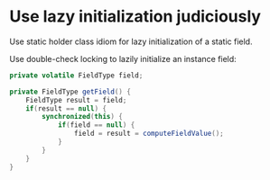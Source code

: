 # Use lazy initialization judiciously

Use static holder class idiom for lazy initialization of a static field.

Use double-check locking to lazily initialize an instance field:

```java
private volatile FieldType field;

private FieldType getField() {
    FieldType result = field;
    if(result == null) {
        synchronized(this) {
            if(field == null) {
                field = result = computeFieldValue();
            }   
        }
    }
}
```